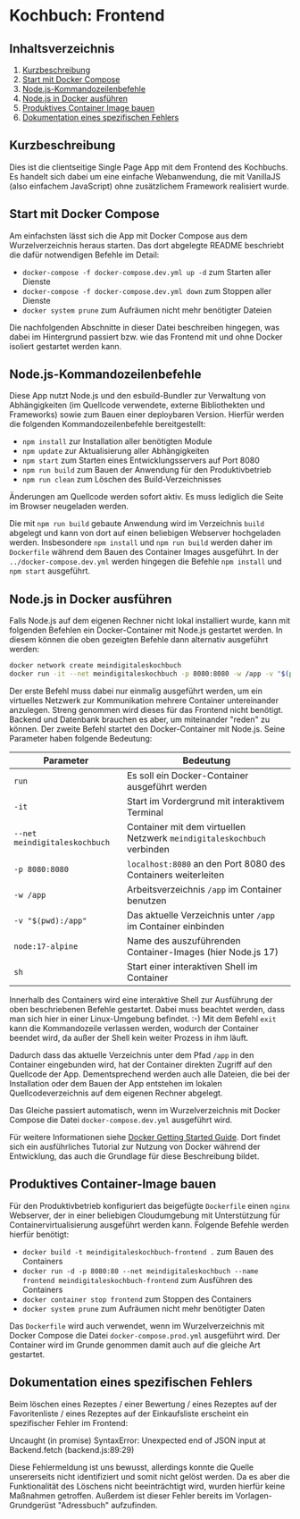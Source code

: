 Kochbuch: Frontend
====================

Inhaltsverzeichnis
------------------

 1. [Kurzbeschreibung](#kurzbeschreibung)
 1. [Start mit Docker Compose](#start-mit-docker-compose)
 1. [Node.js-Kommandozeilenbefehle](#nodejs-kommandozeilenbefehle)
 1. [Node.js in Docker ausführen](#nodejs-in-docker-ausführen)
 1. [Produktives Container Image bauen](#produktives-container-image-bauen)
 1. [Dokumentation eines spezifischen Fehlers](#dokumentation-eines-spezifischen-fehlers)


Kurzbeschreibung
----------------

Dies ist die clientseitige Single Page App mit dem Frontend des Kochbuchs.
Es handelt sich dabei um eine einfache Webanwendung, die mit VanillaJS
(also einfachem JavaScript) ohne zusätzlichem Framework realisiert wurde.

Start mit Docker Compose
------------------------

Am einfachsten lässt sich die App mit Docker Compose aus dem Wurzelverzeichnis
heraus starten. Das dort abgelegte README beschriebt die dafür notwendigen
Befehle im Detail:

 * `docker-compose -f docker-compose.dev.yml up -d` zum Starten aller Dienste
 * `docker-compose -f docker-compose.dev.yml down` zum Stoppen aller Dienste
 * `docker system prune` zum Aufräumen nicht mehr benötigter Dateien

Die nachfolgenden Abschnitte in dieser Datei beschreiben hingegen, was dabei im
Hintergrund passiert bzw. wie das Frontend mit und ohne Docker isoliert gestartet
werden kann.

Node.js-Kommandozeilenbefehle
-----------------------------

Diese App nutzt Node.js und den esbuild-Bundler zur Verwaltung von Abhängigkeiten
(im Quellcode verwendete, externe Bibliothekten und Frameworks) sowie zum Bauen
einer deploybaren Version. Hierfür werden die folgenden Kommandozeilenbefehle
bereitgestellt:

 * `npm install` zur Installation aller benötigten Module
 * `npm update` zur Aktualisierung aller Abhängigkeiten
 * `npm start` zum Starten eines Entwicklungsservers auf Port 8080
 * `npm run build` zum Bauen der Anwendung für den Produktivbetrieb
 * `npm run clean` zum Löschen des Build-Verzeichnisses

Änderungen am Quellcode werden sofort aktiv. Es muss lediglich die Seite im
Browser neugeladen werden.

Die mit `npm run build` gebaute Anwendung wird im Verzeichnis `build` abgelegt
und kann von dort auf einen beliebigen Webserver hochgeladen werden. Insbesondere
`npm install` und `npm run build` werden daher im `Dockerfile` während dem Bauen
des Container Images ausgeführt. In der `../docker-compose.dev.yml` werden
hingegen die Befehle `npm install` und `npm start` ausgeführt.

Node.js in Docker ausführen
---------------------------

Falls Node.js auf dem eigenen Rechner nicht lokal installiert wurde, kann mit
folgenden Befehlen ein Docker-Container mit Node.js gestartet werden. In diesem
können die oben gezeigten Befehle dann alternativ ausgeführt werden:

```sh
docker network create meindigitaleskochbuch
docker run -it --net meindigitaleskochbuch -p 8080:8080 -w /app -v "$(pwd):/app" node:17-alpine sh
```

Der erste Befehl muss dabei nur einmalig ausgeführt werden, um ein virtuelles
Netzwerk zur Kommunikation mehrere Container untereinander anzulegen. Streng
genommen wird dieses für das Frontend nicht benötigt. Backend und Datenbank
brauchen es aber, um miteinander "reden" zu können. Der zweite Befehl startet
den Docker-Container mit Node.js. Seine Parameter haben folgende Bedeutung:

  | Parameter                     | Bedeutung                                                                |
  | ------------------------------| -------------------------------------------------------------------------|
  | `run`                         | Es soll ein Docker-Container ausgeführt werden                           |
  | `-it`                         | Start im Vordergrund mit interaktivem Terminal                           |
  | `--net meindigitaleskochbuch` | Container mit dem virtuellen Netzwerk `meindigitaleskochbuch` verbinden  |
  | `-p 8080:8080`                | `localhost:8080` an den Port 8080 des Containers weiterleiten            |
  | `-w /app`                     | Arbeitsverzeichnis `/app` im Container benutzen                          |
  | `-v "$(pwd):/app"`            | Das aktuelle Verzeichnis unter `/app` im Container einbinden             |
  | `node:17-alpine`              | Name des auszuführenden Container-Images (hier Node.js 17)               |
  | `sh`                          | Start einer interaktiven Shell im Container                              |

Innerhalb des Containers wird eine interaktive Shell zur Ausführung der oben
beschriebenen Befehle gestartet. Dabei muss beachtet werden, dass man sich hier
in einer Linux-Umgebung befindet. :-) Mit dem Befehl `exit` kann die Kommandozeile
verlassen werden, wodurch der Container beendet wird, da außer der Shell kein
weiter Prozess in ihm läuft.

Dadurch dass das aktuelle Verzeichnis unter dem Pfad `/app` in den Container
eingebunden wird, hat der Container direkten Zugriff auf den Quellcode der App.
Dementsprechend werden auch alle Dateien, die bei der Installation oder dem
Bauen der App entstehen im lokalen Quellcodeverzeichnis auf dem eigenen Rechner
abgelegt.

Das Gleiche passiert automatisch, wenn im Wurzelverzeichnis mit Docker Compose
die Datei `docker-compose.dev.yml` ausgeführt wird.

Für weitere Informationen siehe
[Docker Getting Started Guide](https://docs.docker.com/get-started/).
Dort findet sich ein ausführliches Tutorial zur Nutzung von Docker während der
Entwicklung, das auch die Grundlage für diese Beschreibung bildet.

Produktives Container-Image bauen
---------------------------------

Für den Produktivbetrieb konfiguriert das beigefügte `Dockerfile` einen
`nginx` Webserver, der in einer beliebigen Cloudumgebung mit Unterstützung
für Containervirtualisierung ausgeführt werden kann. Folgende Befehle werden
hierfür benötigt:

 * `docker build -t meindigitaleskochbuch-frontend .` zum Bauen des Containers
 * `docker run -d -p 8080:80 --net meindigitaleskochbuch --name frontend meindigitaleskochbuch-frontend` zum Ausführen des Containers
 * `docker container stop frontend` zum Stoppen des Containers
 * `docker system prune` zum Aufräumen nicht mehr benötigter Daten

Das `Dockerfile` wird auch verwendet, wenn im Wurzelverzeichnis mit Docker
Compose die Datei `docker-compose.prod.yml` ausgeführt wird. Der Container wird
im Grunde genommen damit auch auf die gleiche Art gestartet.

Dokumentation eines spezifischen Fehlers
---------------------------------

Beim löschen eines Rezeptes / einer Bewertung / eines Rezeptes auf der Favoritenliste / eines Rezeptes auf der Einkaufsliste
erscheint ein spezifischer Fehler im Frontend:

Uncaught (in promise) SyntaxError: Unexpected end of JSON input
    at Backend.fetch (backend.js:89:29)

Diese Fehlermeldung ist uns bewusst, allerdings konnte die Quelle unsererseits nicht identifiziert und somit nicht gelöst werden.
Da es aber die Funktionalität des Löschens nicht beeinträchtigt wird, wurden hierfür keine Maßnahmen getroffen.
Außerdem ist dieser Fehler bereits im Vorlagen-Grundgerüst "Adressbuch" aufzufinden.

